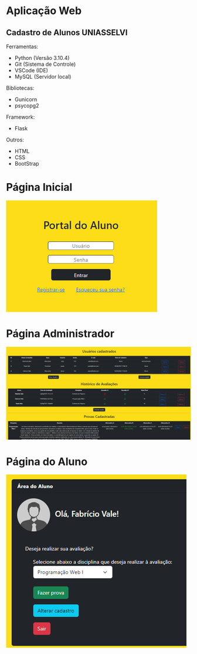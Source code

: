 # Aplicação Web

## Cadastro de Alunos UNIASSELVI

Ferramentas:
- Python (Versão 3.10.4)
- Git (Sistema de Controle)
- VSCode (IDE)
- MySQL (Servidor local)

Bibliotecas:
- Gunicorn
- psycopg2

Framework:
- Flask

Outros:
- HTML
- CSS
- BootStrap

# Página Inicial
![alt text](portal-aluno.png)

# Página Administrador
![alt text](acesso-adm.png)

# Página do Aluno
![alt text](acesso-aluno.png)